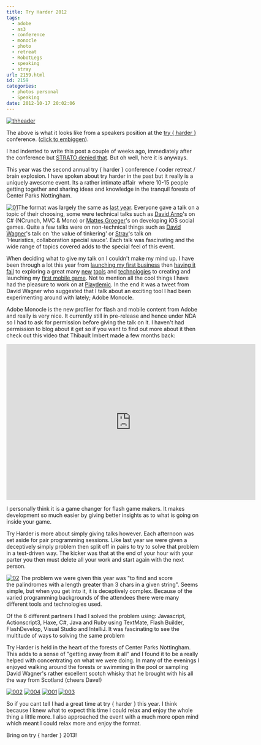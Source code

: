 ```yaml
---
title: Try Harder 2012
tags:
  - adobe
  - as3
  - conference
  - monocle
  - photo
  - retreat
  - RobotLegs
  - speaking
  - stray
url: 2159.html
id: 2159
categories:
  - photos personal
  - Speaking
date: 2012-10-17 20:02:06
---
```


[![](https://mikecann.co.uk/wp-content/uploads/2012/10/thheader.jpg "thheader")](https://mikecann.co.uk/wp-content/uploads/2012/10/headfull.jpg)

The above is what it looks like from a speakers position at the [try { harder }](https://www.tryharder.org.uk/) conference. ([click to embiggen](https://mikecann.co.uk/wp-content/uploads/2012/10/headfull.jpg)).

<!-- more -->

I had indented to write this post a couple of weeks ago, immediately after the conference but [STRATO denied that](https://mikecann.co.uk/photos-personal/strato-and-the-customer-support-circle-of-doom/). But oh well, here it is anyways.

This year was the second annual try { harder } conference / coder retreat / brain explosion. I have spoken about try harder in the past but it really is a uniquely awesome event. Its a rather intimate affair  where 10-15 people getting together and sharing ideas and knowledge in the tranquil forests of Center Parks Nottingham.

[![](https://mikecann.co.uk/wp-content/uploads/2012/10/01-300x200.jpg "01")](https://mikecann.co.uk/wp-content/uploads/2012/10/01.jpg)The format was largely the same as [last year](https://mikecann.co.uk/programming/try-harder-my-haxe-slides-and-code/). Everyone gave a talk on a topic of their choosing, some were technical talks such as [David Arno](https://www.davidarno.org/)'s on C# (NCrunch, MVC &amp; Mono) or [Mattes Groeger](https://twitter.com/MattesGroeger)'s on developing iOS social games. Quite a few talks were on non-technical things such as [David Wagner](https://noiseandheat.com/)'s talk on 'the value of tinkering' or [Stray](https://www.xxcoder.net/)'s talk on 'Heuristics, collaboration special sauce'. Each talk was fascinating and the wide range of topics covered adds to the special feel of this event.

When deciding what to give my talk on I couldn't make my mind up. I have been through a lot this year from [launching my first business](https://mikecann.co.uk/business/introducing-printomi/) then [having it fail](https://mikecann.co.uk/printomi/sunsetting-printomi/) to exploring a great many [new](https://mikecann.co.uk/personal-project/terrainicles-webgl-haxe/) [tools](https://mikecann.co.uk/personal-project/conways-game-of-life-in-haxe-nme-massiveunit/) and [technologies](https://mikecann.co.uk/personal-project/hxaria-terraria-like-terrain-in-haxe-and-webgl/) to creating and launching my [first mobile game](https://mikecann.co.uk/personal-project/mr-nibbles-free-on-ios-android-browser/). Not to mention all the cool things I have had the pleasure to work on at [Playdemic](https://www.playdemic.com). In the end it was a tweet from David Wagner who suggested that I talk about an exciting tool I had been experimenting around with lately; Adobe Monocle.

Adobe Monocle is the new profiler for flash and mobile content from Adobe and really is very nice. It currently still in pre-release and hence under NDA so I had to ask for permission before giving the talk on it. I haven't had permission to blog about it get so if you want to find out more about it then check out this video that Thibault Imbert made a few months back:

<iframe src="https://player.vimeo.com/video/46917940?title=1&amp;byline=1&amp;portrait=1" frameborder="0" width="650" height="407"></iframe>

I personally think it is a game changer for flash game makers. It makes development so much easier by giving better insights as to what is going on inside your game.

Try Harder is more about simply giving talks however. Each afternoon was set aside for pair programming sessions. Like last year we were given a deceptively simply problem then split off in pairs to try to solve that problem in a test-driven way. The kicker was that at the end of your hour with your parter you then must delete all your work and start again with the next person.

[![](https://mikecann.co.uk/wp-content/uploads/2012/10/02-300x200.jpg "02")](https://mikecann.co.uk/wp-content/uploads/2012/10/02.jpg) The problem we were given this year was "to find and score the palindromes with a length greater than 3 chars in a given string". Seems simple, but when you get into it, it is deceptively complex. Because of the varied programming backgrounds of the attendees there were many different tools and technologies used.

Of the 6 different partners I had I solved the problem using: Javascript, Actionscript3, Haxe, C#, Java and Ruby using TextMate, Flash Builder, FlashDevelop, Visual Studio and IntelliJ. It was fascinating to see the multitude of ways to solving the same problem

Try Harder is held in the heart of the forests of Center Parks Nottingham. This adds to a sense of "getting away from it all" and I found it to be a really helped with concentrating on what we were doing. In many of the evenings I enjoyed walking around the forests or swimming in the pool or sampling David Wagner's rather excellent scotch whisky that he brought with his all the way from Scotland (cheers Dave!)

[![](https://mikecann.co.uk/wp-content/uploads/2012/10/002-300x200.jpg "002")](https://mikecann.co.uk/wp-content/uploads/2012/10/002.jpg) [![](https://mikecann.co.uk/wp-content/uploads/2012/10/004-300x200.jpg "004")](https://mikecann.co.uk/wp-content/uploads/2012/10/004.jpg) [![](https://mikecann.co.uk/wp-content/uploads/2012/10/001-300x200.jpg "001")](https://mikecann.co.uk/wp-content/uploads/2012/10/001.jpg) [![](https://mikecann.co.uk/wp-content/uploads/2012/10/003-300x200.jpg "003")](https://mikecann.co.uk/wp-content/uploads/2012/10/003.jpg)

So if you cant tell I had a great time at try { harder } this year. I think because I knew what to expect this time I could relax and enjoy the whole thing a little more. I also approached the event with a much more open mind which meant I could relax more and enjoy the format.

Bring on try { harder } 2013!
